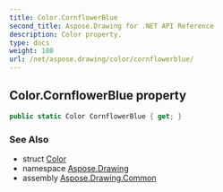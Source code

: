 ```yaml
---
title: Color.CornflowerBlue
second_title: Aspose.Drawing for .NET API Reference
description: Color property. 
type: docs
weight: 180
url: /net/aspose.drawing/color/cornflowerblue/
---
```

## Color.CornflowerBlue property

```csharp
public static Color CornflowerBlue { get; }
```

### See Also

* struct [Color](../)
* namespace [Aspose.Drawing](../../color/)
* assembly [Aspose.Drawing.Common](../../../)


